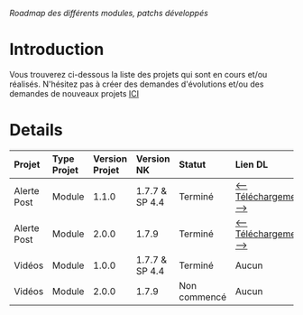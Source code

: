 _Roadmap des différents modules, patchs développés_

# Introduction #

Vous trouverez ci-dessous la liste des projets qui sont en cours et/ou réalisés. N'hésitez pas à créer des demandes d'évolutions et/ou des demandes de nouveaux projets [ICI](http://code.google.com/p/nkhekp-addons/issues/list)


# Details #

| **Projet** | **Type Projet** | **Version Projet** | **Version NK** | **Statut** | **Lien DL** |
|:-----------|:----------------|:-------------------|:---------------|:-----------|:------------|
| Alerte Post | Module          | 1.1.0              | 1.7.7 & SP 4.4 | Terminé    | [<-- Téléchargement -->](http://code.google.com/p/nkhekp-addons/downloads/detail?name=Module_AlertPost_v1.1.0_177_sp44.rar&can=2&q=) |
| Alerte Post | Module          | 2.0.0              | 1.7.9          | Terminé    | [<-- Téléchargement -->](http://code.google.com/p/nkhekp-addons/downloads/detail?name=Module_AlertPost_v2.0.0_179.rar&can=2&q=) |
| Vidéos     | Module          | 1.0.0              | 1.7.7 & SP 4.4 | Terminé    | Aucun       |
| Vidéos     | Module          | 2.0.0              | 1.7.9          | Non commencé | Aucun       |